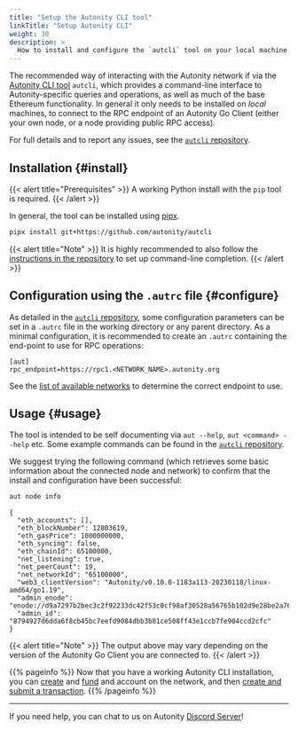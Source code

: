 ```yaml
---
title: "Setup the Autonity CLI tool"
linkTitle: "Setup Autonity CLI"
weight: 30
description: >
  How to install and configure the `autcli` tool on your local machine.
---
```


The recommended way of interacting with the Autonity network if via the [Autonity CLI tool](https://github.com/autonity/autcli) `autcli`, which provides a command-line interface to Autonity-specific queries and operations, as well as much of the base Ethereum functionality.  In general it only needs to be installed on _local_ machines, to connect to the RPC endpoint of an Autonity Go Client (either your own node, or a node providing public RPC access).

For full details and to report any issues, see the [`autcli` repository](https://github.com/autonity/autcli).

## Installation {#install}

{{< alert title="Prerequisites" >}}
A working Python install with the `pip` tool is required.
{{< /alert >}}

In general, the tool can be installed using [pipx](https://github.com/pypa/pipx).

```bash
pipx install git+https://github.com/autonity/autcli
```

{{< alert title="Note" >}}
It is highly recommended to also follow the [instructions in the repository](https://github.com/autonity/autcli) to set up command-line completion.
{{< /alert >}}

## Configuration using the `.autrc` file {#configure}

As detailed in the [`autcli` repository](https://github.com/autonity/autcli), some configuration parameters can be set in a `.autrc` file in the working directory or any parent directory.  As a minimal configuration, it is recommended to create an `.autrc` containing the end-point to use for RPC operations:

```
[aut]
rpc_endpoint=https://rpc1.<NETWORK_NAME>.autonity.org
```

See the [list of available networks](/networks/) to determine the correct endpoint to use.

## Usage {#usage}

The tool is intended to be self documenting via `aut --help`, `aut <command> --help` etc.  Some example commands can be found in the [`autcli` repository](https://github.com/autonity/autcli).

We suggest trying the following command (which retrieves some basic information about the connected node and network) to confirm that the install and configuration have been successful:

```bash
aut node info
```
```console
{
  "eth_accounts": [],
  "eth_blockNumber": 12803619,
  "eth_gasPrice": 1000000000,
  "eth_syncing": false,
  "eth_chainId": 65100000,
  "net_listening": true,
  "net_peerCount": 19,
  "net_networkId": "65100000",
  "web3_clientVersion": "Autonity/v0.10.0-1183a113-20230118/linux-amd64/go1.19",
  "admin_enode": "enode://d9a7297b2bec3c2f92233dc42f53c0cf98af30528a56765b102d9e28be2a760b7fd3045790246d1a5836af9a8ea5d2dbcc9b56864f6391045ba76391d9db931e@77.86.9.81:30303",
  "admin_id": "8794927d6dda6f8cb45bc7eefd9084dbb3b81ce508ff43e1ccb7fe904ccd2cfc"
}
```

{{< alert title="Note" >}}
The output above may vary depending on the version of the Autonity Go Client you are connected to.
{{< /alert >}}

{{% pageinfo %}}
Now that you have a working Autonity CLI installation, you can  [create](/account-holders/create-acct/) and [fund](/account-holders/fund-acct/) and account on the network, and then [create and submit a transaction](/account-holders/submit-trans-autcli/).
{{% /pageinfo %}}

------------------------------------------------

If you need help, you can chat to us on Autonity [Discord Server](https://discord.gg/autonity)!
